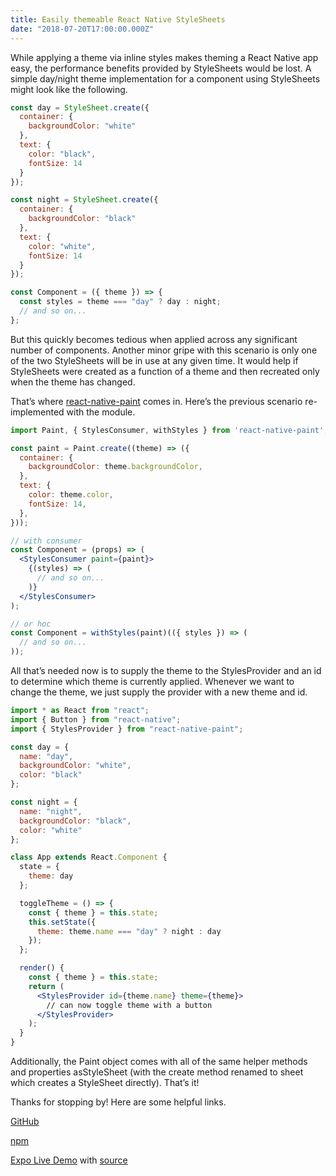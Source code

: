 ```yaml
---
title: Easily themeable React Native StyleSheets
date: "2018-07-20T17:00:00.000Z"
---
```


While applying a theme via inline styles makes theming a React Native app easy, the performance benefits provided by StyleSheets would be lost. A simple day/night theme implementation for a component using StyleSheets might look like the following.

```jsx
const day = StyleSheet.create({
  container: {
    backgroundColor: "white"
  },
  text: {
    color: "black",
    fontSize: 14
  }
});

const night = StyleSheet.create({
  container: {
    backgroundColor: "black"
  },
  text: {
    color: "white",
    fontSize: 14
  }
});

const Component = ({ theme }) => {
  const styles = theme === "day" ? day : night;
  // and so on...
};
```

But this quickly becomes tedious when applied across any significant number of components. Another minor gripe with this scenario is only one of the two StyleSheets will be in use at any given time. It would help if StyleSheets were created as a function of a theme and then recreated only when the theme has changed.

That’s where [react-native-paint](https://github.com/brankeye/react-native-paint) comes in. Here’s the previous scenario re-implemented with the module.

```jsx
import Paint, { StylesConsumer, withStyles } from 'react-native-paint';

const paint = Paint.create((theme) => ({
  container: {
    backgroundColor: theme.backgroundColor,
  },
  text: {
    color: theme.color,
    fontSize: 14,
  },
}));

// with consumer
const Component = (props) => (
  <StylesConsumer paint={paint}>
    {(styles) => (
      // and so on...
    )}
  </StylesConsumer>
);

// or hoc
const Component = withStyles(paint)(({ styles }) => (
  // and so on...
));
```

All that’s needed now is to supply the theme to the StylesProvider and an id to determine which theme is currently applied. Whenever we want to change the theme, we just supply the provider with a new theme and id.

```jsx
import * as React from "react";
import { Button } from "react-native";
import { StylesProvider } from "react-native-paint";

const day = {
  name: "day",
  backgroundColor: "white",
  color: "black"
};

const night = {
  name: "night",
  backgroundColor: "black",
  color: "white"
};

class App extends React.Component {
  state = {
    theme: day
  };

  toggleTheme = () => {
    const { theme } = this.state;
    this.setState({
      theme: theme.name === "day" ? night : day
    });
  };

  render() {
    const { theme } = this.state;
    return (
      <StylesProvider id={theme.name} theme={theme}>
        // can now toggle theme with a button
      </StylesProvider>
    );
  }
}
```

Additionally, the Paint object comes with all of the same helper methods and properties asStyleSheet (with the create method renamed to sheet which creates a StyleSheet directly). That’s it!

Thanks for stopping by! Here are some helpful links.

[GitHub](https://github.com/brankeye/react-native-paint)

[npm](https://www.npmjs.com/package/react-native-paint)

[Expo Live Demo](https://expo.io/@brankeye/themed-app) with [source](https://github.com/brankeye/react-native-paint/tree/master/samples/themed-app)
